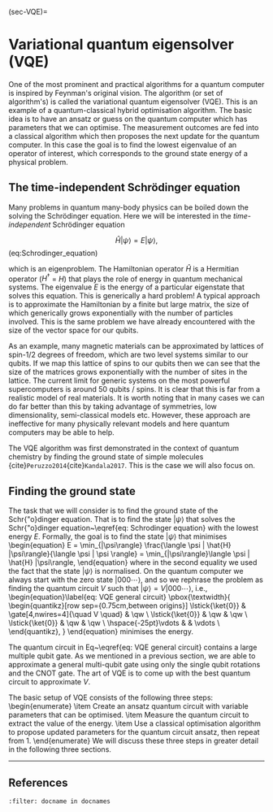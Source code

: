 (sec-VQE)=
# Variational quantum eigensolver (VQE)

One of the most prominent and practical algorithms for a quantum computer is inspired by Feynman's original vision. The algorithm (or set of algorithm's) is called the variational quantum eigensolver (VQE). This is an example of a quantum-classical hybrid optimisation algorithm. The basic idea is to have an ansatz or guess on the quantum computer which has parameters that we can optimise. The measurement outcomes are fed into a classical algorithm which then proposes the next update for the quantum computer. In this case the goal is to find the lowest eigenvalue of an operator of interest, which corresponds to the ground state energy of a physical problem.


## The time-independent Schrödinger equation

Many problems in quantum many-body physics can be boiled down the solving the Schrödinger equation. Here we will be interested in the *time-independent* Schrödinger equation

$$
    \hat{H} |\psi\rangle = E |\psi\rangle,
$$(eq:Schrodinger_equation)

which is an eigenproblem.
The Hamiltonian operator $\hat{H}$ is a Hermitian operator ($H^\dagger$ = $H$) that plays the role of energy in quantum mechanical systems. The eigenvalue $E$ is the energy of a particular eigenstate that solves this equation. This is generically a hard problem! A typical approach is to approximate the Hamiltonian by a finite but large matrix, the size of which generically grows exponentially with the number of particles involved. This is the same problem we have already encountered with the size of the vector space for our qubits.

As an example, many magnetic materials can be approximated by lattices of spin-1/2 degrees of freedom, which are two level systems similar to our qubits. If we map this lattice of spins to our qubits then we can see that the size of the matrices grows exponentially with the number of sites in the lattice. The current limit for generic systems on the most powerful supercomputers is around 50 qubits / spins. It is clear that this is far from a realistic model of real materials. It is worth noting that in many cases we can do far better than this by taking advantage of symmetries, low dimensionality, semi-classical models etc. However, these approach are ineffective for many physically relevant models and here quantum computers may be able to help.

The VQE algorithm was first demonstrated in the context of quantum chemistry by finding the ground state of simple molecules {cite}`Peruzzo2014`{cite}`Kandala2017`. This is the case we will also focus on. 


## Finding the ground state

The task that we will consider is to find the ground state of the Schr{\"o}dinger equation. That is to find the state $|\psi\rangle$ that solves the Schr{\"o}dinger equation~\eqref{eq: Schrodinger equation} with the lowest energy $E$. Formally, the goal is to find the state $|\psi\rangle$ that minimises
\begin{equation}
E = \min_{|\psi\rangle} \frac{\langle \psi | \hat{H} |\psi\rangle}{\langle \psi | \psi \rangle} = \min_{|\psi\rangle}\langle \psi | \hat{H} |\psi\rangle,
\end{equation}
where in the second equality we used the fact that the state $|\psi\rangle$ is normalised. On the quantum computer we always start with the zero state $|000\cdots \rangle$, and so we rephrase the problem as finding the quantum circuit $V$ such that $|\psi\rangle = V |000\cdots\rangle$, i.e., 
\begin{equation}\label{eq: VQE general circuit}
    \pbox{\textwidth}{
    \begin{quantikz}[row sep={0.75cm,between origins}]
    \lstick{\ket{0}} & \gate[4,nwires=4]{\quad V \quad} & \qw \\
    \lstick{\ket{0}} & \qw & \qw \\
    \lstick{\ket{0}} & \qw & \qw \\
    \hspace{-25pt}\vdots & & \vdots \\
    \end{quantikz},
    }
\end{equation}
minimises the energy.

The quantum circuit in Eq~\eqref{eq: VQE general circuit} contains a large multiple qubit gate. As we mentioned in a previous section, we are able to approximate a general multi-qubit gate using only the single qubit rotations and the CNOT gate. The art of VQE is to come up with the best quantum circuit to approximate $V$.

The basic setup of VQE consists of the following three steps:
\begin{enumerate}
    \item Create an ansatz quantum circuit with variable parameters that can be optimised.
    \item Measure the quantum circuit to extract the value of the energy.
    \item Use a classical optimisation algorithm to propose updated parameters for the quantum circuit ansatz, then repeat from 1.
\end{enumerate}
We will discuss these three steps in greater detail in the following three sections.







---

## References
```{bibliography}
:filter: docname in docnames
```